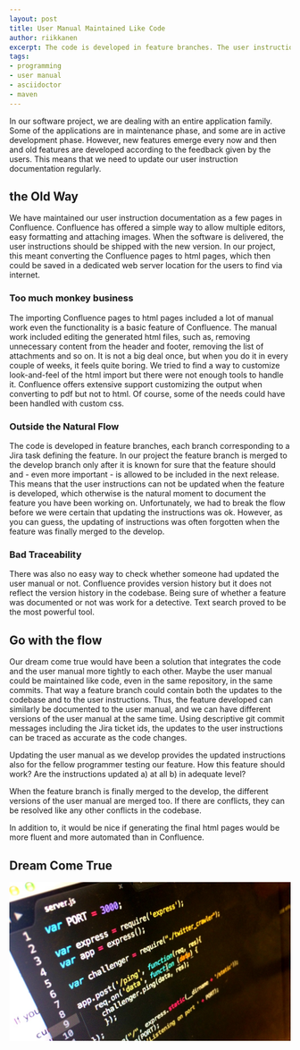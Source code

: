 ```yaml
---
layout: post
title: User Manual Maintained Like Code
author: riikkanen
excerpt: The code is developed in feature branches. The user instruction documentation is not, which causes some trouble. Could the user manual be integrated tighter to the code? If so, could the manual still be easy to deliver to the customer?
tags:
- programming
- user manual
- asciidoctor
- maven
---
```


In our software project, we are dealing with an entire application family. Some of the applications are in maintenance phase, and some are in active development phase. However, new features emerge every now and then and old features are developed according to the feedback given by the users. This means that we need to update our user instruction documentation regularly.

## the Old Way

We have maintained our user instruction documentation as a few pages in Confluence. Confluence has offered a simple way to allow multiple editors, easy formatting and attaching images. When the software is delivered, the user instructions should be shipped with the new version. In our project, this meant converting the Confluence pages to html pages, which then could be saved in a dedicated web server location for the users to find via internet.

### Too much monkey business

The importing Confluence pages to html pages included a lot of manual work even the functionality is a basic feature of Confluence. The manual work included editing the generated html files, such as, removing unnecessary content from the header and footer, removing the list of attachments and so on. It is not a big deal once, but when you do it in every couple of weeks, it feels quite boring. We tried to find a way to customize look-and-feel of the html import but there were not enough tools to handle it. Confluence offers extensive support customizing the output when converting to pdf but not to html. Of course, some of the needs could have been handled with custom css.

### Outside the Natural Flow

The code is developed in feature branches, each branch corresponding to a Jira task defining the feature. In our project the feature branch is merged to the develop branch only after it is known for sure that the feature should and - even more important - is allowed to be included in the next release. This means that the user instructions can not be updated when the feature is developed, which otherwise is the natural moment to document the feature you have been working on. Unfortunately, we had to break the flow before we were certain that updating the instructions was ok. However, as you can guess, the updating of instructions was often forgotten when the feature was finally merged to the develop.

### Bad Traceability

There was also no easy way to check whether someone had updated the user manual or not. Confluence provides version history but it does not reflect the version history in the codebase. Being sure of whether a feature was documented or not was work for a detective. Text search proved to be the most powerful tool.

## Go with the flow

Our dream come true would have been a solution that integrates the code and the user manual more tightly to each other. Maybe the user manual could be maintained like code, even in the same repository, in the same commits. That way a feature branch could contain both the updates to the codebase and to the user instructions. Thus, the feature developed can similarly be documented to the user manual, and we can have different versions of the user manual at the same time. Using descriptive git commit messages including the Jira ticket ids, the updates to the user instructions can be traced as accurate as the code changes. 

Updating the user manual as we develop provides the updated instructions also for the fellow programmer testing our feature. How this feature should work? Are the instructions updated a) at all b) in adequate level? 

When the feature branch is finally merged to the develop, the different versions of the user manual are merged too. If there are conflicts, they can be resolved like any other conflicts in the codebase.

In addition to, it would be nice if generating the final html pages would be more fluent and more automated than in Confluence.

## Dream Come True


![code on screen](/img/programming-language/photo_koodia.JPG)

